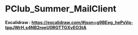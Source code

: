 # PClub_Summer_MailClient

#### Excalidraw : https://excalidraw.com/#json=g9BEeg_hePsVq-tppJWrH,s4NB2roeU0RGTTGXvEO3tA
